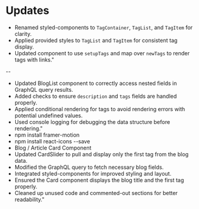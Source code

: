 # Updates

- Renamed styled-components to `TagContainer`, `TagList`, and `TagItem` for clarity.
- Applied provided styles to `TagList` and `TagItem` for consistent tag display.
- Updated component to use `setupTags` and map over `newTags` to render tags with links."

--

- Updated BlogList component to correctly access nested fields in GraphQL query results.
- Added checks to ensure `description` and `tags` fields are handled properly.
- Applied conditional rendering for tags to avoid rendering errors with potential undefined values.
- Used console logging for debugging the data structure before rendering."
- npm install framer-motion
- npm install react-icons --save
- Blog / Article Card Component
- Updated CardSlider to pull and display only the first tag from the blog data.
- Modified the GraphQL query to fetch necessary blog fields.
- Integrated styled-components for improved styling and layout.
- Ensured the Card component displays the blog title and the first tag properly.
- Cleaned up unused code and commented-out sections for better readability."

<!-- <h1>Title</h1>
        <Heading // apply both the heading styles and the color style
          as='h2'
          mb='2'
          sx={{
            ...theme.text.heading, // Merging the theme text.heading style
            color: 'primary', // Adding additional color style
          }}
        >
          Heading 2
        </Heading>
        <div className='gallery'>
          <ul className='gallery__slider' ref={ref}>
            <li className='gallery__slider-item '>test</li>
            <li className='smol-transitions zoom'>
              {/* <img src={ImgThree} alt='' /> */}
            </li>
            <li className='smol-transitions'>
              <h1>Title</h1>
              <p>
                Lorem ipsum dolor sit amet consectetur adipisicing elit.
                Explicabo, inventore.
              </p>
            </li>
            <li></li>
            <li>test</li>
            <li>{/* <img src={ImgThree} alt='' /> */}</li>
            <li>test</li>
            <li>test</li>
            <li>test</li>
            <li>test</li>
          </ul>
        </div> -->
